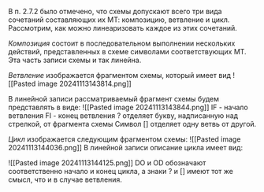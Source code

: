 В п. 2.7.2 было отмечено, что схемы допускают всего три вида сочетаний составляющих их МТ: композицию, ветвление и цикл. Рассмотрим, как можно линеаризовать каждое из этих сочетаний.

*Композиция* состоит в последовательном выполнении нескольких действий, представленных в схеме символами соответствующих МТ. Эта часть записи схемы и так линейна.

*Ветвление* изображается фрагментом схемы, который имеет вид
![[Pasted image 20241113143814.png]]

В линейной записи рассматриваемый фрагмент схемы будем представлять в виде:
![[Pasted image 20241113143844.png]]
IF - начало ветвления 
FI - конец ветвления
? отделяет букву, надписанную над стрелкой, от фрагмента схемы
Символ [] отделяет одну ветвь от другой.

*Цикл* изображается следующим фрагментом схемы:
![[Pasted image 20241113144036.png]]
В линейной записи описание цикла имеет вид:

![[Pasted image 20241113144125.png]]
DO и OD обозначают соответственно начало и конец цикла, а знаки ? и [] имеют тот же смысл, что и в случае ветвления.